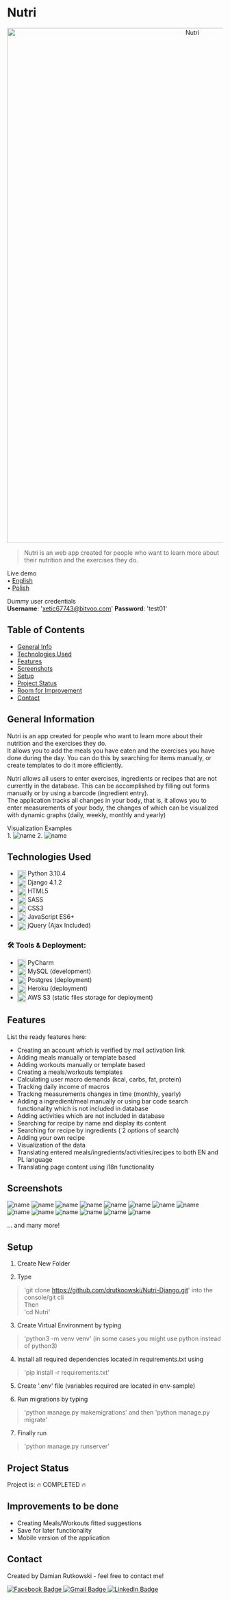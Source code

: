 # Nutri
<p align="center">
  <img height='1200px' width='850px' src="static/images/bg_photo_en.png?raw=true" alt="Nutri"/>
</p>

> Nutri is an web app created for people who want to learn more about their nutrition and the exercises they do. <br>

Live demo <br>
• [English](https://nutri-django.herokuapp.com/en/) <br>
• [Polish](https://nutri-django.herokuapp.com/pl/)

Dummy user credentials <br>
<b>Username</b>: 'xetic67743@bitvoo.com'
<b>Password</b>: 'test01'

## Table of Contents
* [General Info](#general-information)
* [Technologies Used](#technologies-used)
* [Features](#features)
* [Screenshots](#screenshots)
* [Setup](#setup)
* [Project Status](#project-status)
* [Room for Improvement](#room-for-improvement)
* [Contact](#contact)
<!-- * [License](#license) -->


## General Information
Nutri is an app created for people who want to learn more about their nutrition and the exercises they do.<br>
It allows you to add the meals you have eaten and the exercises you have done during the day.
You can do this by searching for items manually, or create templates to do it more efficiently.

Nutri allows all users to enter exercises, ingredients or recipes that are not currently in the database.
This can be accomplished by filling out forms manually or by using a barcode (ingredient entry). <br>
The application tracks all changes in your body, that is, it allows you to enter measurements of your body, the changes of which can be visualized with dynamic graphs (daily, weekly, monthly and yearly) <br>

Visualization Examples <br>
1.
![name](static/images/dashboard_readme.png)
2.
![name](static/images/graph_nutri.png)



## Technologies Used
- <img src="https://github.com/devicons/devicon/blob/master/icons/python/python-original.svg" title="Python" alt="Python" width="20" height="20" align='center'/> Python 3.10.4 &nbsp;
- <img src="https://github.com/devicons/devicon/blob/master/icons/django/django-plain.svg" title="Django" alt="Django" width="20" height="20" align='center'/> Django 4.1.2 &nbsp;
- <img src="https://github.com/devicons/devicon/blob/master/icons/html5/html5-original-wordmark.svg" title="HTML5" alt="HTML5" width="20" height="20" align='center'/> HTML5&nbsp;
- <img src="https://github.com/devicons/devicon/blob/master/icons/sass/sass-original.svg" title="SASS" alt="SASS" width="20" height="20" align='center'/> SASS&nbsp;
- <img src="https://github.com/devicons/devicon/blob/master/icons/css3/css3-original-wordmark.svg" title="CSS" alt="CSS" width="20" height="20" align='center'/> CSS3&nbsp;
- <img src="https://github.com/devicons/devicon/blob/master/icons/javascript/javascript-original.svg" title="JavaScript" alt="JavaScript" width="20" height="20" align='center'/> JavaScript ES6+&nbsp;
- <img src="https://github.com/devicons/devicon/blob/master/icons/jquery/jquery-original-wordmark.svg" title="jQuery" alt="jQuery" width="20" height="20" align='center'/> jQuery (Ajax Included)&nbsp;
### :hammer_and_wrench: Tools & Deployment:
- <img src="https://github.com/devicons/devicon/blob/master/icons/pycharm/pycharm-original.svg" title="PyCharm" alt="Pycharm" width="20" height="20" align='center'/> PyCharm&nbsp;
- <img src="https://github.com/devicons/devicon/blob/master/icons/mysql/mysql-plain-wordmark.svg" title="MySql" alt="MySql" width="20" height="20" align='center'/> MySQL (development)&nbsp;
- <img src="https://github.com/devicons/devicon/blob/master/icons/postgresql/postgresql-original.svg" title="Postgresql" alt="Postgresql" width="20" height="20" align='center'/> Postgres (deployment)&nbsp;
- <img src="https://github.com/devicons/devicon/blob/master/icons/heroku/heroku-plain-wordmark.svg" title="Heroku" alt="Heroku" width="20" height="20" align='center'/> Heroku (deployment)&nbsp;
- <img src="https://symbols.getvecta.com/stencil_9/32_aws-elastic-beanstalk.3cbb564d52.svg" title="AWS" alt="AWS" width="20" height="20" align='center'/> AWS S3 (static files storage for deployment)&nbsp;

## Features
List the ready features here:
- Creating an account which is verified by mail activation link
- Adding meals manually or template based
- Adding workouts manually or template based
- Creating a meals/workouts templates
- Calculating user macro demands (kcal, carbs, fat, protein)
- Tracking daily income of macros
- Tracking measurements changes in time (monthly, yearly)
- Adding a ingredient/meal manually or using bar code search functionality which is not included in database
- Adding activities which are not included in database
- Searching for recipe by name and display its content
- Searching for recipe by ingredients ( 2 options of search)
- Adding your own recipe
- Visualization of the data
- Translating entered meals/ingredients/activities/recipes to both EN and PL language
- Translating page content using i18n functionality

## Screenshots
![name](static/images/main_page_readme.png)
![name](static/images/signup_readme.png)
![name](static/images/signup_readme1.png)
![name](static/images/login_readme.png)
![name](static/images/dashboard_readme.png)
![name](static/images/meals_menu_readme.png)
![name](static/images/adding_workout.png)
![name](static/images/recipes_readme.png)
![name](static/images/add_recipe_readme.png)
![name](static/images/profile_info_readme.png)
![name](static/images/graph_nutri.png)
![name](static/images/calendar_readme.png)
![name](static/images/calendar_readme1.png)
![name](static/images/error_page_readme.png)
<!-- If you have screenshots you'd like to share, include them here. -->
... and many more!

## Setup
1. Create New Folder <br>

2. Type <br>
> 'git clone https://github.com/drutkoowski/Nutri-Django.git' into the console/git cli <br>
Then <br>
> 'cd Nutri' <br>

3. Create Virtual Environment by typing <br>
>'python3 -m venv venv' (in some cases you might use python instead of python3) <br>

4. Install all required dependencies located in requirements.txt using <br>
> 'pip install -r requirements.txt' <br>

5. Create '.env' file (variables required are located in env-sample)<br>

6. Run migrations by typing <br>
> 'python manage.py makemigrations' and then 'python manage.py migrate' <br>

7. Finally run <br>
> 'python manage.py runserver' <br>

## Project Status
Project is: :fire: COMPLETED :fire:

## Improvements to be done
- Creating Meals/Workouts fitted suggestions
- Save for later functionality
- Mobile version of the application

## Contact
Created by Damian Rutkowski - feel free to contact me!
<div id="badges">
  <a href="https://www.facebook.com/drutkoowski/">
    <img src="https://img.shields.io/badge/Facebook-blue?style=for-the-badge&logo=facebook&logoColor=white" alt="Facebook Badge"/>
  </a>
  
   <a href="mailto:d.rutkowski2000@gmail.com" target="_blank">
    <img src="https://img.shields.io/badge/Gmail-D14836?style=for-the-badge&logo=gmail&logoColor=white" alt="Gmail Badge"/>
  </a>
  
  <a href="https://www.linkedin.com/in/damian-rutkowski-810428237/">
    <img src="https://img.shields.io/badge/LinkedIn-blue?style=for-the-badge&logo=linkedin&logoColor=white" alt="LinkedIn Badge"/>
  </a>
  
</div>
